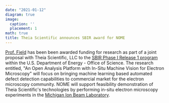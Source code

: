 ```yaml
---
date: "2021-01-12"
diagram: true
image:
  caption: ''
  placement: 1
math: true
title: Theia Scientific announces SBIR award for NOME
---
```


<a href="../../authors/kg-field">Prof. Field</a> has been been awarded funding for research as part of a joint proposal with Theia Scientific, LLC to the <a href="https://science.osti.gov/sbir/Awards">SBIR Phase I Release 1 program</a> within the U.S. Department of Energy - Office of Science. The research entitled, "An Open Analysis Platform with In-Situ Machine Vision for Electron Microscopy" will focus on bringing machine learning based automated defect detection capabilities to commercial market for the electron microscopy community. NOME will support feasibility demonstration of Theia Scientific's technologies by performing in-situ electron microscopy experiments in the <a href="https://mibl.engin.umich.edu/">Michigan Ion Beam Laboratory</a>.
